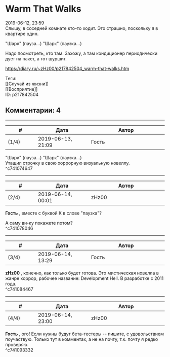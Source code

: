 Warm That Walks
===============

  
2019-06-12, 23:59  
 Слышу, в соседней комнате кто-то ходит. Это страшно, поскольку я в квартире один.   
   
 "Шарк" (пауза...) "Шарк" (паузка...)   
   
 Надо посмотреть, кто там. Захожу, а там кондиционер периодически дует на пакет, а тот шуршит.   
  
<https://diary.ru/~zHz00/p217842504_warm-that-walks.htm>  
  
Теги:  
[[Случай из жизни]]  
[[Восприятие]]  
ID: p217842504  


Комментарии: 4
--------------

  


---



|         #         |              Дата              |                     Автор                     |           ID           |
| --- | --- | --- | --- |
| (1/4) | 2019-06-13, 21:09 | Гость | c741074647 |

  
  "Шарк" (пауза...) "Шарк" (паузка...)    
 Утащил строчку в свою хоррорную визуальную новеллу.   
 ^c741074647

---



|         #         |              Дата              |                     Автор                     |           ID           |
| --- | --- | --- | --- |
| (2/4) | 2019-06-14, 00:01 | zHz00 | c741078046 |

  
  **Гость**  , вместе с буквой К в слове "паузка"?   
   
 А саму вн-ку покажете потом?   
 ^c741078046

---



|         #         |              Дата              |                     Автор                     |           ID           |
| --- | --- | --- | --- |
| (3/4) | 2019-06-14, 13:29 | Гость | c741084467 |

  
  **zHz00**  , конечно, как только будет готова. Это мистическая новелла в жанре хоррор, рабочее название: Development Hell. В разработке с 2011 года.   
 ^c741084467

---



|         #         |              Дата              |                     Автор                     |           ID           |
| --- | --- | --- | --- |
| (4/4) | 2019-06-14, 23:00 | zHz00 | c741093332 |

  
  **Гость**  , ого! Если нужны будут бета-тестеры -- пишите, с удовольствием поучаствую. Только тут в комментах, а не на почту, т.к. почту я редко проверяю.   
 ^c741093332